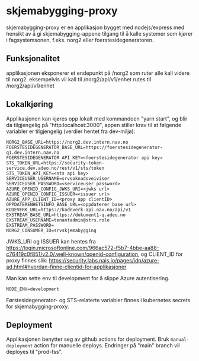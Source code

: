 # skjemabygging-proxy

skjemabygging-proxy er en applikasjon bygget med nodejs/express med hensikt av å gi skjemabygging-appene tilgang til å
kalle systemer som kjører i fagsystemsonen, f.eks. norg2 eller foerstesidegeneratoren.

## Funksjonalitet
applikasjonen eksponerer et endepunkt på /norg2 som ruter alle kall videre til norg2.
eksempelvis vil kall til <skjemabygging-proxy-baseurl>/norg2/api/v1/enhet rutes til <norg2-baseurl>/norg2/api/v1/enhet

## Lokalkjøring
Applikasjonen kan kjøres opp lokalt med kommandoen "yarn start", og blir da tilgjengelig på "http:localhost:3000",
appen stiller krav til at følgende variabler er tilgjengelig (verdier hentet fra dev-miljø):

    NORG2_BASE_URL=https://norg2.dev.intern.nav.no
    FOERSTESIDEGENERATOR_BASE_URL=https://foerstesidegenerator-q1.dev.intern.nav.no
    FOERSTESIDEGENERATOR_API_KEY=<foerstesidegenerator api key>
    STS_TOKEN_URL=https://security-token-service.dev.adeo.no/rest/v1/sts/token
    STS_TOKEN_API_KEY=<sts api key>
    SERVICEUSER_USERNAME=srvsoknadsveiviser
    SERVICEUSER_PASSWORD=<serviceuser password>
    AZURE_OPENID_CONFIG_JWKS_URI=<jwks url>
    AZURE_OPENID_CONFIG_ISSUER=<issuer url>
    AZURE_APP_CLIENT_ID=<proxy app clientID>
    OPPDATERENHETSINFO_BASE_URL=<oppdaterer base url>
    KODEVERK_URL=https://kodeverk-api.nav.no/api/v1 
    EXSTREAM_BASE_URL=https://dokument1-q.adeo.no
    EXSTREAM_USERNAME=tenantadmin@strs.role
    EXSTREAM_PASSWORD=
    NORG2_CONSUMER_ID=srvskjemabygging

JWKS_URI og ISSUER kan hentes fra https://login.microsoftonline.com/966ac572-f5b7-4bbe-aa88-c76419c0f851/v2.0/.well-known/openid-configuration,
og CLIENT_ID for proxy finnes slik: https://security.labs.nais.io/pages/idp/azure-ad.html#hvordan-finne-clientid-for-applikasjoner

Man kan sette env til development for å slippe Azure autentisering.

    NODE_ENV=development

Førstesidegenerator- og STS-relaterte variabler finnes i kubernetes secrets for skjemabygging-proxy.

## Deployment
Applikasjonen benytter seg av github actions for deployment. Bruk `manual-deployment` action for manuelle deploys. Endringer på "main" branch vil deployes til "prod-fss". 
